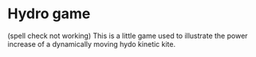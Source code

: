 # Hydro game
(spell check not working)
This is a little game used to illustrate the power increase of a dynamically moving hydo kinetic kite.
